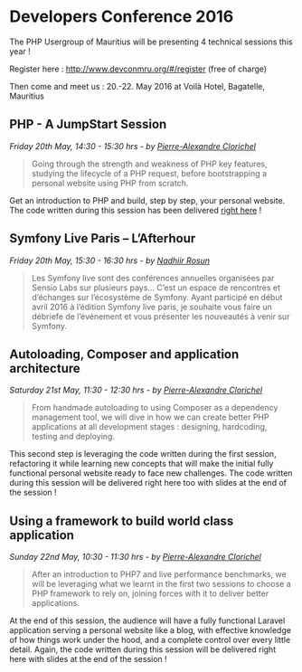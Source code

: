 # Developers Conference 2016

The PHP Usergroup of Mauritius will be presenting 4 technical sessions this year !

Register here : http://www.devconmru.org/#/register (free of charge)

Then come and meet us : 20.-22. May 2016 at Voilà Hotel, Bagatelle, Mauritius

## PHP - A JumpStart Session

_Friday 20th May, 14:30 - 15:30 hrs - by [Pierre-Alexandre Clorichel](https://twitter.com/clorichel)_

>Going through the strength and weakness of PHP key features, studying the lifecycle of a PHP request, before bootstrapping a personal website using PHP from scratch.

Get an introduction to PHP and build, step by step, your personal website. The code written during this session has been delivered [right here](/PHP-01-1-JumpStart) !

## Symfony Live Paris – L’Afterhour

_Friday 20th May, 15:30 - 16:30 hrs - by [Nadhiir Rosun](https://twitter.com/nads_rosun)_

>Les Symfony live sont des conférences annuelles organisées par Sensio Labs sur plusieurs pays… C’est un espace de rencontres et d’échanges sur l’écosystème de Symfony. Ayant participé en début avril 2016 à l’édition Symfony live paris, je souhaite vous faire un débriefe de l’événement et vous présenter les nouveautés à venir sur Symfony.

## Autoloading, Composer and application architecture

_Saturday 21st May, 11:30 - 12:30 hrs - by [Pierre-Alexandre Clorichel](https://twitter.com/clorichel)_

>From handmade autoloading to using Composer as a dependency management tool, we will dive in how we can create better PHP applications at all development stages : designing, hardcoding, testing and deploying.

This second step is leveraging the code written during the first session, refactoring it while learning new concepts that will make the initial fully functional personal website ready to face new challenges. The code written during this session will be delivered right here too with slides at the end of the session !

## Using a framework to build world class application

_Sunday 22nd May, 10:30 - 11:30 hrs - by [Pierre-Alexandre Clorichel](https://twitter.com/clorichel)_

>After an introduction to PHP7 and live performance benchmarks, we will be leveraging what we learnt in the first two sessions to choose a PHP framework to rely on, joining forces with it to deliver better applications.

At the end of this session, the audience will have a fully functional Laravel application serving a personal website like a blog, with effective knowledge of how things work under the hood, and a complete control over every little detail. Again, the code written during this session will be delivered right here with slides at the end of the session !
